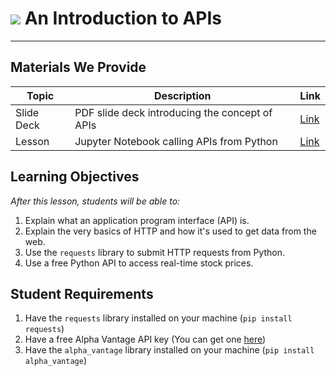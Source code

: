 # ![](https://ga-dash.s3.amazonaws.com/production/assets/logo-9f88ae6c9c3871690e33280fcf557f33.png) An Introduction to APIs

---

## Materials We Provide
| Topic | Description | Link |
| --- | --- | --- |
| Slide Deck | PDF slide deck introducing the concept of APIs | [Link](./APIs.pdf)
| Lesson | Jupyter Notebook calling APIs from Python | [Link](./api-starter-code.ipynb)

## Learning Objectives
*After this lesson, students will be able to:*

1. Explain what an application program interface (API) is.
1. Explain the very basics of HTTP and how it's used to get data from the web.
1. Use the `requests` library to submit HTTP requests from Python.
1. Use a free Python API to access real-time stock prices.

## Student Requirements
1. Have the `requests` library installed on your machine (`pip install requests`)
1. Have a free Alpha Vantage API key (You can get one [here](https://www.alphavantage.co/))
1. Have the `alpha_vantage` library installed on your machine (`pip install alpha_vantage`)
